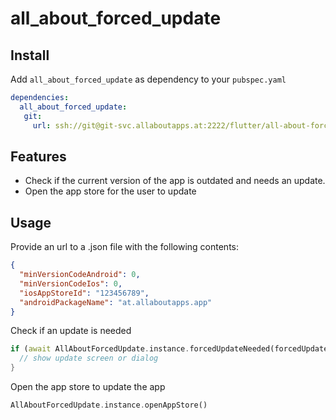# all_about_forced_update

## Install

Add `all_about_forced_update` as dependency to your `pubspec.yaml`
```yaml
dependencies:
  all_about_forced_update:
   git:
     url: ssh://git@git-svc.allaboutapps.at:2222/flutter/all-about-forced-update.git
```

## Features

* Check if the current version of the app is outdated and needs an update.
* Open the app store for the user to update

## Usage

Provide an url to a .json file with the following contents:

```json
{
  "minVersionCodeAndroid": 0,
  "minVersionCodeIos": 0,
  "iosAppStoreId": "123456789",
  "androidPackageName": "at.allaboutapps.app"
}
```

Check if an update is needed

```dart
if (await AllAboutForcedUpdate.instance.forcedUpdateNeeded(forcedUpdateConfigUrl)) {
  // show update screen or dialog
}
```

Open the app store to update the app

```dart
AllAboutForcedUpdate.instance.openAppStore()
```
